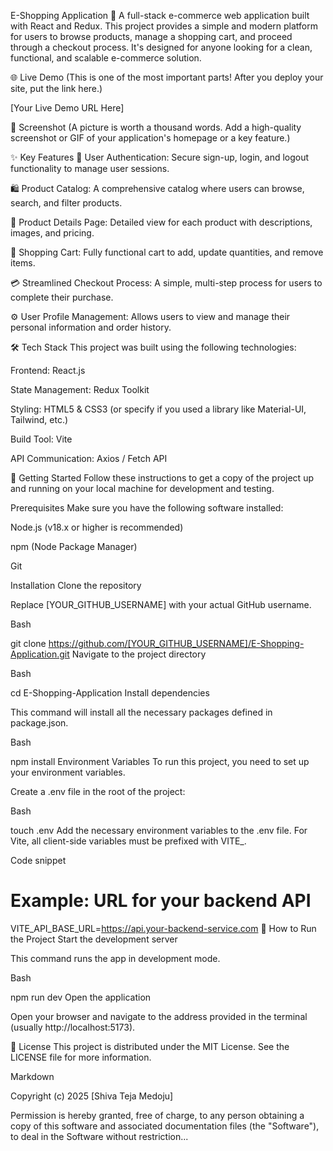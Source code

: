 E-Shopping Application 🛒
A full-stack e-commerce web application built with React and Redux. This project provides a simple and modern platform for users to browse products, manage a shopping cart, and proceed through a checkout process. It's designed for anyone looking for a clean, functional, and scalable e-commerce solution.

🌐 Live Demo
(This is one of the most important parts! After you deploy your site, put the link here.)

[Your Live Demo URL Here]

📸 Screenshot
(A picture is worth a thousand words. Add a high-quality screenshot or GIF of your application's homepage or a key feature.)

✨ Key Features
👤 User Authentication: Secure sign-up, login, and logout functionality to manage user sessions.

🛍️ Product Catalog: A comprehensive catalog where users can browse, search, and filter products.

📄 Product Details Page: Detailed view for each product with descriptions, images, and pricing.

🛒 Shopping Cart: Fully functional cart to add, update quantities, and remove items.

💳 Streamlined Checkout Process: A simple, multi-step process for users to complete their purchase.

⚙️ User Profile Management: Allows users to view and manage their personal information and order history.

🛠️ Tech Stack
This project was built using the following technologies:

Frontend: React.js

State Management: Redux Toolkit

Styling: HTML5 & CSS3 (or specify if you used a library like Material-UI, Tailwind, etc.)

Build Tool: Vite

API Communication: Axios / Fetch API

🚀 Getting Started
Follow these instructions to get a copy of the project up and running on your local machine for development and testing.

Prerequisites
Make sure you have the following software installed:

Node.js (v18.x or higher is recommended)

npm (Node Package Manager)

Git

Installation
Clone the repository

Replace [YOUR_GITHUB_USERNAME] with your actual GitHub username.

Bash

git clone https://github.com/[YOUR_GITHUB_USERNAME]/E-Shopping-Application.git
Navigate to the project directory

Bash

cd E-Shopping-Application
Install dependencies

This command will install all the necessary packages defined in package.json.

Bash

npm install
Environment Variables
To run this project, you need to set up your environment variables.

Create a .env file in the root of the project:

Bash

touch .env
Add the necessary environment variables to the .env file. For Vite, all client-side variables must be prefixed with VITE_.

Code snippet

# Example: URL for your backend API
VITE_API_BASE_URL=https://api.your-backend-service.com
🏃 How to Run the Project
Start the development server

This command runs the app in development mode.

Bash

npm run dev
Open the application

Open your browser and navigate to the address provided in the terminal (usually http://localhost:5173).

📜 License
This project is distributed under the MIT License. See the LICENSE file for more information.

Markdown

Copyright (c) 2025 [Shiva Teja Medoju]

Permission is hereby granted, free of charge, to any person obtaining a copy
of this software and associated documentation files (the "Software"), to deal
in the Software without restriction...